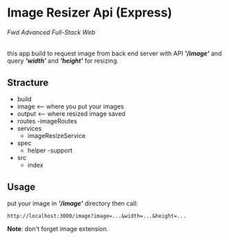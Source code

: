 # Image Resizer Api (Express)
###### Fwd Advanced Full-Stack Web

this app build to request image from back end server with API ***'/image'*** and query ***'width'*** and ***'height'*** for resizing.

## Stracture
- build
- image <-- where you put your images
- output <-- where resized image saved 
- routes 
    -imageRoutes
- services
    - imageResizeService
- spec
    - helper
    -support
- src
    - index


## Usage

put your image in ***'/image'*** directory then call: 
```
http://localhost:3000/image?image=...&width=...&height=...
```

**Note**: don't forget image extension.